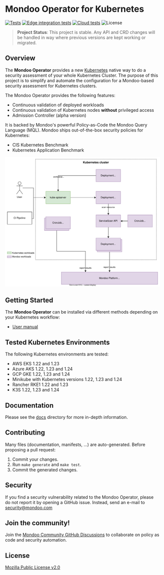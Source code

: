 # Mondoo Operator for Kubernetes

[![Tests](https://github.com/mondoohq/mondoo-operator/actions/workflows/tests.yaml/badge.svg)](https://github.com/mondoohq/mondoo-operator/actions/workflows/tests.yaml)
[![Edge integration tests](https://github.com/mondoohq/mondoo-operator/actions/workflows/edge-integration-tests.yaml/badge.svg)](https://github.com/mondoohq/mondoo-operator/actions/workflows/edge-integration-tests.yaml)
[![Cloud tests](https://github.com/mondoohq/mondoo-operator/actions/workflows/cloud-tests.yaml/badge.svg)](https://github.com/mondoohq/mondoo-operator/actions/workflows/cloud-tests.yaml)
![License](https://img.shields.io/github/license/mondoohq/mondoo-operator)

> **Project Status**: This project is stable. Any API and CRD changes will be handled in way where previous versions are kept working or migrated.

## Overview

The **Mondoo Operator** provides a new [Kubernetes](https://kubernetes.io/) native way to do a security assessment of your whole Kubernetes Cluster. The purpose of this project is to simplify and automate the configuration for a Mondoo-based security assessment for Kubernetes clusters.

The Mondoo Operator provides the following features:

- Continuous validation of deployed workloads
- Continuous validation of Kubernetes nodes **without** privileged access
- Admission Controller (alpha version)

It is backed by Mondoo's powerful Policy-as-Code the Mondoo Query Language (MQL). Mondoo ships out-of-the-box security policies for Kubernetes:

- CIS Kubernetes Benchmark
- Kubernetes Application Benchmark

![Architecture](docs/img/architecture.svg)

## Getting Started

The **Mondoo Operator** can be installed via different methods depending on your Kubernetes workflow:

- [User manual](docs/user-manual.md)

## Tested Kubernetes Environments

The following Kubernetes environments are tested:

- AWS EKS 1.22 and 1.23
- Azure AKS 1.22, 1.23 and 1.24
- GCP GKE 1.22, 1.23 and 1.24
- Minikube with Kubernetes versions 1.22, 1.23 and 1.24
- Rancher RKE1 1.22 and 1.23
- K3S 1.22, 1.23 and 1.24

## Documentation

Please see the [docs](/docs) directory for more in-depth information.

## Contributing

Many files (documentation, manifests, ...) are auto-generated. Before proposing a pull request:

1. Commit your changes.
2. Run `make generate` and `make test`.
3. Commit the generated changes.

## Security

If you find a security vulnerability related to the Mondoo Operator, please do not report it by opening a GitHub issue. Instead, send an e-mail to [security@mondoo.com](mailto:security@mondoo.com)

## Join the community!

Join the [Mondoo Community GitHub Discussions](https://github.com/orgs/mondoohq/discussions) to collaborate on policy as code and security automation.

## License

[Mozilla Public License v2.0](https://github.com/mondoohq/mondoo-operator/blob/main/LICENSE)